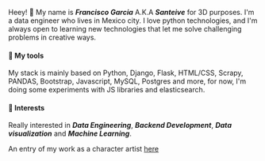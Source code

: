 Heey! :wave:
My name is ***Francisco Garcia*** A.K.A ***Santeive*** for 3D purposes.
I'm a data engineer who lives in Mexico city. I love python technologies, and I'm always open to learning new technologies that let me solve challenging problems in creative ways.

#### :hammer: My tools
My stack is mainly based on Python, Django, Flask, HTML/CSS, Scrapy, PANDAS, Bootstrap, Javascript, MySQL, Postgres and more, for now, I'm doing some experiments with JS libraries and elasticsearch.
#### :balloon: Interests
Really interested in ***Data Engineering***, ***Backend Development***, ***Data visualization*** and ***Machine Learning***.


An entry of my work as a character artist  [here](https://www.artstation.com/santeive)
